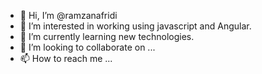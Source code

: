 - 👋 Hi, I’m @ramzanafridi
- 👀 I’m interested in working using javascript and Angular.
- 🌱 I’m currently learning new technologies.
- 💞️ I’m looking to collaborate on ...
- 📫 How to reach me ...

<!---
ramzanaf/ramzanaf is a ✨ special ✨ repository because its `README.md` (this file) appears on your GitHub profile.
You can click the Preview link to take a look at your changes.
--->
